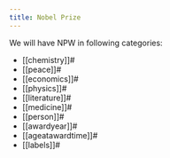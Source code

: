 ```yaml
---
title: Nobel Prize 
---
```


We will have NPW in following categories:

* [[chemistry]]#
* [[peace]]#
* [[economics]]#
* [[physics]]#
* [[literature]]#
* [[medicine]]#
* [[person]]#
* [[awardyear]]#
* [[ageatawardtime]]#
* [[labels]]#
